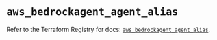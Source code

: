 # `aws_bedrockagent_agent_alias`

Refer to the Terraform Registry for docs: [`aws_bedrockagent_agent_alias`](https://registry.terraform.io/providers/hashicorp/aws/5.98.0/docs/resources/bedrockagent_agent_alias).
